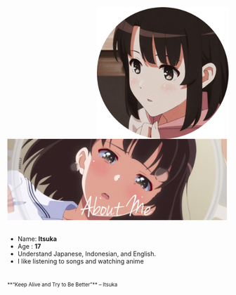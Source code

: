 <div>
<img src="./profile-photo.png" width="300" align="right" />
<br/>
<img src="./about-me.png" width="500" />
<br/>
<br/>
  
- Name: **Itsuka**
- Age : **17**
- Understand Japanese, Indonesian, and English.
- I like listening to songs and watching anime

<br/>
<sub> **“Keep Alive and Try to Be Better”** – Itsuka </sub>
<br/>
<img scr="./banner.jpeg" width="400" />
<br/>
<br/>
